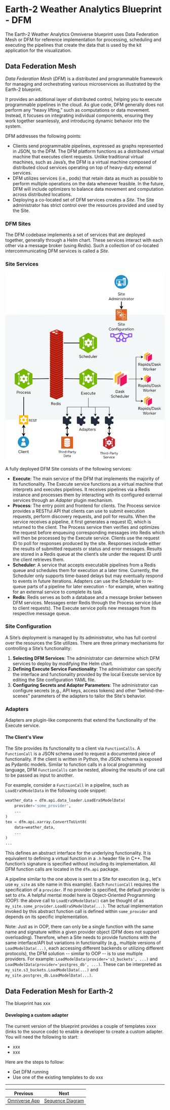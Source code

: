 # Earth-2 Weather Analytics Blueprint - DFM

The Earth-2 Weather Analytics Omniverse blueprint uses Data Federation Mesh or DFM for reference implementation for processing, scheduling and executing the pipelines that create the data that is used by the kit application for the visualization.

## Data Federation Mesh

*Data Federation Mesh* (*DFM*) is a distributed and
programmable framework for managing and orchestrating various microservices as illustrated by the Earth-2 blueprint.

It provides an additional layer of distributed control, helping you to execute
programmable pipelines in the cloud.
As glue code, DFM generally does not perform any “heavy lifting,” such as computations
or data movement.
Instead, it focuses on integrating individual components, ensuring they work together
seamlessly, and introducing dynamic behavior into the system.

DFM addresses the following points:

- Clients send programmable pipelines, expressed as graphs represented in JSON, to the
    DFM. The DFM platform functions as a distributed virtual machine that executes
    client requests.
    Unlike traditional virtual machines, such as Java’s, the DFM is a virtual machine
    composed of distributed cloud services operating on top of heavy-duty external
    services.
- DFM utilizes services (i.e., pods) that retain data as much as possible to perform
    multiple operations on the data whenever feasible.
    In the future, DFM will include optimizers to balance data movement and computation
    across distributed locations.
- Deploying a co-located set of DFM services creates a *Site*.
    The Site administrator has strict control over the resources provided and used by
    the Site.

### DFM Sites

The DFM codebase implements a set of services that are deployed together, generally
through a Helm chart.
These services interact with each other via a message broker (using *Redis*).
Such a collection of co-located intercommunicating DFM services is called a *Site*.

### Site Services

<div align="center">
<div align="center" style="max-width: 575px;">

![Full DFM Site Services](./imgs/dfm_arch.png)

</div>
</div>

A fully deployed DFM Site consists of the following services:

- **Execute**: The main service of the DFM that implements the majority of its
    functionality. The Execute service functions as a virtual machine that interprets
    and executes pipelines. It receives pipelines via a Redis instance and processes
    them by interacting with its configured external services through an *Adapter*
    plugin mechanism.
- **Process**: The entry point and frontend for clients.
    The Process service provides a RESTful API that clients can use to submit execution
    requests, perform discovery requests, and poll for results.
    When the service receives a pipeline, it first generates a request ID, which is
    returned to the client.
    The Process service then verifies and optimizes the request before enqueuing
    corresponding messages into Redis which will then be processed by the Execute
    service.
    Clients use the request ID to poll for responses produced by the site.
    Responses include either the results of submitted requests or status and error
    messages.
    Results are stored in a Redis queue at the client’s site under the request ID until
    the client retrieves them.
- **Scheduler**: A service that accepts executable pipelines from a Redis queue and
    schedules them for execution at a later time.
    Currently, the Scheduler only supports time-based delays but may eventually respond
    to events in future iterations.
    Adapters can use the Scheduler to re-queue parts of a pipeline for later execution -
    for example, when waiting for an external service to complete its task.
- **Redis**: Redis serves as both a database and a message broker between DFM services.
    Messages enter Redis through the Process service (due to client requests).
    The Execute service polls new messages from its respective message queue.

### Site Configuration

A Site’s deployment is managed by its administrator, who has full control over the
resources the Site utilizes.
There are three primary mechanisms for controlling a Site’s functionality:

1. **Selecting DFM Services**:
    The administrator can determine which DFM services to deploy by modifying the Helm
    chart.
1. **Defining Execute Service Functionality**:
    The administrator can specify the interface and functionality provided by the local
    Execute service by editing the Site configuration YAML file.
1. **Configuring Secrets and Adapter Parameters**:
    The administrator can configure secrets (e.g., API keys, access tokens) and other
    "behind-the-scenes" parameters of the adapters to tailor the Site's behavior.

### Adapters

Adapters are plugin-like components that extend the functionality of the Execute
service.

#### The Client's View

The Site provides its functionality to a client via `FunctionCalls`.
A `FunctionCall` is a JSON schema used to request a documented piece of functionality.
If the client is written in Python, the JSON schema is exposed as Pydantic models.
Similar to function calls in a local programming language, DFM `FunctionCalls` can be
nested, allowing the results of one call to be passed as input to another.

For example, consider a `FunctionCall` in a pipeline, such as `LoadEra5ModelData` in
the following code snippet:

```python
weather_data = dfm.api.data_loader.LoadEra5ModelData(
    provider='some_provider',
    ...
)
tex = dfm.api.xarray.ConvertToUint8(
    data=weather_data,
    ...
)
...
```

This defines an abstract interface for the underlying functionality.
It is equivalent to defining a virtual function in a `.h` header file in C++.
The function’s signature is specified without including its implementation.
All DFM function calls are located in the `dfm.api` package.

A pipeline similar to the one above is sent to a Site for execution (e.g., let's use
`my_site` as site name in this example).
Each `FunctionCall` requires the specification of a `provider`.
If no provider is specified, the default provider is set to `dfm`.
A helpful mental model here is Object-Oriented Programming (OOP): the above call to
`LoadEra5ModelData()` can be thought of as `my_site.some_provider.LoadEra5ModelData(...)`.
The actual implementation invoked by this abstract function call is defined within
`some_provider` and depends on its specific implementation.

Note:
Just as in OOP, there can only be a single function with the same name and signature
within a given provider object (DFM does not support overloading).
Therefore, when a Site needs to provide functions with the same interface/API but
variations in functionality (e.g., multiple versions of `LoadModelData(...)`, each
accessing different backends or utilizing different protocols), the DFM solution
-- similar to OOP -- is to use multiple providers.
For example: `LoadModelData(provider='s3_buckets', ...)` and
`LoadModelData(provider='postgres_db', ...)`.
These can be interpreted as `my_site.s3_buckets.LoadModelData(...)` and `my_site.postgres_db.LoadModelData(...)`.

## Data Federation Mesh for Earth-2
The blueprint has xxx

#### Developing a custom adapter
The current version of the blueprint provides a couple of templates xxxx (links to the source code) to enable a developer to create a custom adapter. You will need the following to start:
* xxx
* xxx
  
Here are the steps to follow:
* Get DFM running
* Use one of the existing templates to do xxx

<!-- Footer Navigation -->
---
<div align="center">

| Previous | Next |
|:---------:|:-----:|
| [Omniverse App](./04_omniverse_app.md) | [Sequence Diagram](./06_sequence.md) |

</div>
